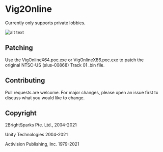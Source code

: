 # Vig2Online

Currently only supports private lobbies.

![alt text](https://github.com/stefanvranjes/Vig2Online/blob/main/MENU.PNG?raw=true)

## Patching

Use the VigOnlineX64.poc.exe or VigOnlineX86.poc.exe to patch the original NTSC-US (slus-00868) Track 01 .bin file.

## Contributing
Pull requests are welcome. For major changes, please open an issue first to discuss what you would like to change.

## Copyright
2BrightSparks Pte. Ltd., 2004-2021

Unity Technologies 2004-2021

Activision Publishing, Inc. 1979-2021

